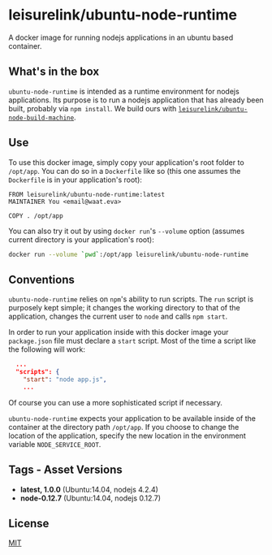 # leisurelink/ubuntu-node-runtime

A docker image for running nodejs applications in an ubuntu based container.

## What's in the box

`ubuntu-node-runtime` is intended as a runtime environment for nodejs applications. Its purpose is to run a nodejs application that has already been built, probably via `npm install`. We build ours with [`leisurelink/ubuntu-node-build-machine`](https://github.com/LeisureLink/ubuntu-node-build-machine).

## Use

To use this docker image, simply copy your application's root folder to `/opt/app`. You can do so in a `Dockerfile` like so (this one assumes the `Dockerfile` is in your application's root):

```
FROM leisurelink/ubuntu-node-runtime:latest
MAINTAINER You <email@waat.eva>

COPY . /opt/app
```

You can also try it out by using `docker run`'s `--volume` option (assumes current directory is your application's root):

```bash
docker run --volume `pwd`:/opt/app leisurelink/ubuntu-node-runtime
```

## Conventions

`ubuntu-node-runtime` relies on `npm`'s ability to run scripts. The `run` script is purposely kept simple; it changes the working directory to that of the application, changes the current user to `node` and calls `npm start`.

In order to run your application inside with this docker image your `package.json` file must declare a `start` script. Most of the time a script like the following will work:

```json
  ...
  "scripts": {
    "start": "node app.js",
    ...
```

Of course you can use a more sophisticated script if necessary.

`ubuntu-node-runtime` expects your application to be available inside of the container at the directory path `/opt/app`. If you choose to change the location of the application, specify the new location in the environment variable `NODE_SERVICE_ROOT`.

## Tags - Asset Versions

* **latest, 1.0.0** (Ubuntu:14.04, nodejs 4.2.4)
* **node-0.12.7** (Ubuntu:14.04, nodejs 0.12.7)

## License

[MIT](https://github.com/LeisureLink/ubuntu-node-runtime/blob/master/LICENSE)
